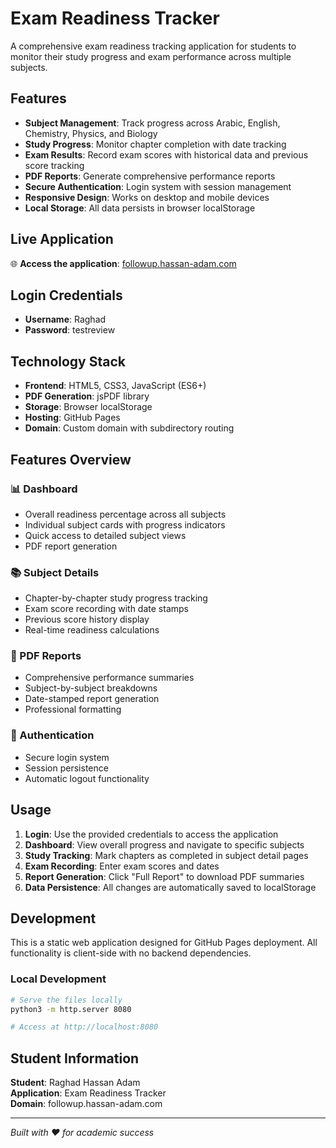 # Exam Readiness Tracker

A comprehensive exam readiness tracking application for students to monitor their study progress and exam performance across multiple subjects.

## Features

- **Subject Management**: Track progress across Arabic, English, Chemistry, Physics, and Biology
- **Study Progress**: Monitor chapter completion with date tracking
- **Exam Results**: Record exam scores with historical data and previous score tracking
- **PDF Reports**: Generate comprehensive performance reports
- **Secure Authentication**: Login system with session management
- **Responsive Design**: Works on desktop and mobile devices
- **Local Storage**: All data persists in browser localStorage

## Live Application

🌐 **Access the application**: [followup.hassan-adam.com](https://followup.hassan-adam.com)

## Login Credentials

- **Username**: Raghad
- **Password**: testreview

## Technology Stack

- **Frontend**: HTML5, CSS3, JavaScript (ES6+)
- **PDF Generation**: jsPDF library
- **Storage**: Browser localStorage
- **Hosting**: GitHub Pages
- **Domain**: Custom domain with subdirectory routing

## Features Overview

### 📊 Dashboard
- Overall readiness percentage across all subjects
- Individual subject cards with progress indicators
- Quick access to detailed subject views
- PDF report generation

### 📚 Subject Details
- Chapter-by-chapter study progress tracking
- Exam score recording with date stamps
- Previous score history display
- Real-time readiness calculations

### 📄 PDF Reports
- Comprehensive performance summaries
- Subject-by-subject breakdowns
- Date-stamped report generation
- Professional formatting

### 🔐 Authentication
- Secure login system
- Session persistence
- Automatic logout functionality

## Usage

1. **Login**: Use the provided credentials to access the application
2. **Dashboard**: View overall progress and navigate to specific subjects
3. **Study Tracking**: Mark chapters as completed in subject detail pages
4. **Exam Recording**: Enter exam scores and dates
5. **Report Generation**: Click "Full Report" to download PDF summaries
6. **Data Persistence**: All changes are automatically saved to localStorage

## Development

This is a static web application designed for GitHub Pages deployment. All functionality is client-side with no backend dependencies.

### Local Development

```bash
# Serve the files locally
python3 -m http.server 8080

# Access at http://localhost:8080
```

## Student Information

**Student**: Raghad Hassan Adam  
**Application**: Exam Readiness Tracker  
**Domain**: followup.hassan-adam.com

---

*Built with ❤️ for academic success*

